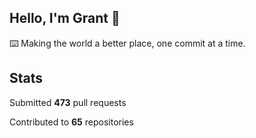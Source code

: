 ## Hello, I'm Grant 👋

⌨️  Making the world a better place, one commit at a time.


## Stats

Submitted **473** pull requests

Contributed to **65** repositories
